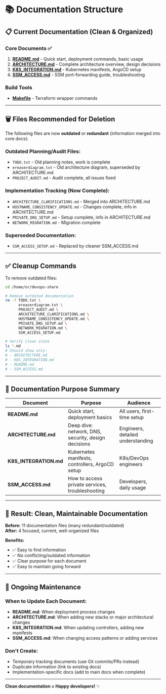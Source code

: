 # 📚 Documentation Structure

## 📋 **Current Documentation (Clean & Organized)**

### **Core Documents** ✅
1. **[README.md](README.md)** - Quick start, deployment commands, basic usage
2. **[ARCHITECTURE.md](ARCHITECTURE.md)** - Complete architecture overview, design decisions
3. **[K8S_INTEGRATION.md](K8S_INTEGRATION.md)** - Kubernetes manifests, ArgoCD setup
4. **[SSM_ACCESS.md](SSM_ACCESS.md)** - SSM port-forwarding guide, troubleshooting

### **Build Tools**
- **[Makefile](Makefile)** - Terraform wrapper commands

---

## 🗑️ **Files Recommended for Deletion**

The following files are now **outdated** or **redundant** (information merged into core docs):

### **Outdated Planning/Audit Files:**
- `TODO.txt` - Old planning notes, work is complete
- `ereaserdiagram.txt` - Old architecture diagram, superseded by ARCHITECTURE.md
- `PROJECT_AUDIT.md` - Audit complete, all issues fixed

### **Implementation Tracking (Now Complete):**
- `ARCHITECTURE_CLARIFICATIONS.md` - Merged into ARCHITECTURE.md
- `HOSTNAME_CONSISTENCY_UPDATE.md` - Changes complete, info in ARCHITECTURE.md
- `PRIVATE_DNS_SETUP.md` - Setup complete, info in ARCHITECTURE.md
- `NETWORK_MIGRATION.md` - Migration complete

### **Superseded Documentation:**
- `SSM_ACCESS_SETUP.md` - Replaced by cleaner SSM_ACCESS.md

---

## ✅ **Cleanup Commands**

To remove outdated files:

```bash
cd /home/or/devops-share

# Remove outdated documentation
rm -f TODO.txt \
      ereaserdiagram.txt \
      PROJECT_AUDIT.md \
      ARCHITECTURE_CLARIFICATIONS.md \
      HOSTNAME_CONSISTENCY_UPDATE.md \
      PRIVATE_DNS_SETUP.md \
      NETWORK_MIGRATION.md \
      SSM_ACCESS_SETUP.md

# Verify clean state
ls *.md
# Should show only:
# - ARCHITECTURE.md
# - K8S_INTEGRATION.md  
# - README.md
# - SSM_ACCESS.md
```

---

## 📖 **Documentation Purpose Summary**

| Document | Purpose | Audience |
|----------|---------|----------|
| **README.md** | Quick start, deployment basics | All users, first-time setup |
| **ARCHITECTURE.md** | Deep dive: network, DNS, security, design decisions | Engineers, detailed understanding |
| **K8S_INTEGRATION.md** | Kubernetes manifests, controllers, ArgoCD setup | K8s/DevOps engineers |
| **SSM_ACCESS.md** | How to access private services, troubleshooting | Developers, daily usage |

---

## 🎯 **Result: Clean, Maintainable Documentation**

**Before:** 11 documentation files (many redundant/outdated)  
**After:** 4 focused, current, well-organized files

**Benefits:**
- ✅ Easy to find information
- ✅ No conflicting/outdated information  
- ✅ Clear purpose for each document
- ✅ Easy to maintain going forward

---

## 🔄 **Ongoing Maintenance**

### **When to Update Each Document:**

- **README.md**: When deployment process changes
- **ARCHITECTURE.md**: When adding new stacks or major architectural changes
- **K8S_INTEGRATION.md**: When updating controllers, adding new manifests
- **SSM_ACCESS.md**: When changing access patterns or adding services

### **Don't Create:**
- Temporary tracking documents (use Git commits/PRs instead)
- Duplicate information (link to existing docs)
- Implementation-specific docs (add to main docs when complete)

---

**Clean documentation = Happy developers!** ✨

